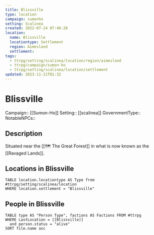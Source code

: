 ```yaml
---
title: Blissville
type: location
campaign: sumonho
setting: Scalinea
created: 2022-07-24 07:46:20
location:
  name: Blissville
  locationtype: Settlement
  region: Aimesland
  settlement: 
tags:
  - ttrpg/setting/scalinea/location/region/aimesland
  - ttrpg/campaign/sumon-ho
  - ttrpg/setting/scalinea/location/settlement
updated: 2023-11-21T01:32
---
```

# Blissville

Campaign:: [[Sumon-Ho]]
Setting:: [[scalinea]]
GovernmentType::
NotableNPCs::

## Description

Situated near the [[🗺️ The Great Forest]] in what is now known as the [[Ravaged Lands]].


## Locations in Blissville
```dataview
TABLE location.locationtype AS Type from #ttrpg/setting/scalinea/location
WHERE location.settlement = "Blissville"
```

## People in Blissville

```dataview
TABLE type AS "Person Type", factions AS Factions FROM #ttrpg 
WHERE LastLocation = [[Blissville]]
  and person.status = "alive"
SORT file.name asc
```
